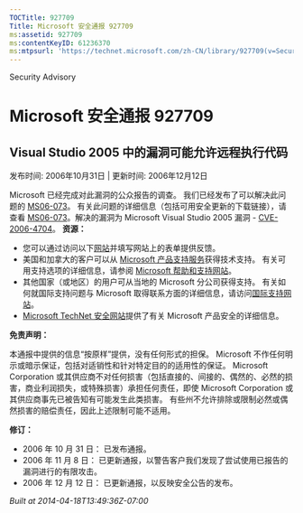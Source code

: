 ```yaml
---
TOCTitle: 927709
Title: Microsoft 安全通报 927709
ms:assetid: 927709
ms:contentKeyID: 61236370
ms:mtpsurl: 'https://technet.microsoft.com/zh-CN/library/927709(v=Security.10)'
---
```


Security Advisory

Microsoft 安全通报 927709
=========================

Visual Studio 2005 中的漏洞可能允许远程执行代码
-----------------------------------------------

发布时间: 2006年10月31日 | 更新时间: 2006年12月12日

Microsoft 已经完成对此漏洞的公众报告的调查。 我们已经发布了可以解决此问题的 [MS06-073](http://go.microsoft.com/fwlink/?linkid=79426)。 有关此问题的详细信息（包括可用安全更新的下载链接），请查看 [MS06-073](http://go.microsoft.com/fwlink/?linkid=79426)。解决的漏洞为 Microsoft Visual Studio 2005 漏洞 - [CVE-2006-4704](http://www.cve.mitre.org/cgi-bin/cvename.cgi?name=cve-2006-4704)。
**资源：**

-   您可以通过访问以下[网站](https://support.microsoft.com/common/survey.aspx?scid=sw;en;1257&amp;showpage=1&amp;ws=technet&amp;sd=tech)并填写网站上的表单提供反馈。
-   美国和加拿大的客户可以从 [Microsoft 产品支持服务](http://go.microsoft.com/fwlink/?linkid=21131)获得技术支持。 有关可用支持选项的详细信息，请参阅 [Microsoft 帮助和支持网站](http://support.microsoft.com/default.aspx?ln=zh-cn)。
-   其他国家（或地区）的用户可从当地的 Microsoft 分公司获得支持。 有关如何就国际支持问题与 Microsoft 取得联系方面的详细信息，请访问[国际支持网站](http://go.microsoft.com/fwlink/?linkid=21155)。
-   [Microsoft TechNet 安全网站](http://go.microsoft.com/fwlink/?linkid=21132)提供了有关 Microsoft 产品安全的详细信息。

**免责声明：**

本通报中提供的信息“按原样”提供，没有任何形式的担保。 Microsoft 不作任何明示或暗示保证，包括对适销性和针对特定目的的适用性的保证。 Microsoft Corporation 或其供应商不对任何损害（包括直接的、间接的、偶然的、必然的损害，商业利润损失，或特殊损害）承担任何责任，即使 Microsoft Corporation 或其供应商事先已被告知有可能发生此类损害。 有些州不允许排除或限制必然或偶然损害的赔偿责任，因此上述限制可能不适用。

**修订：**

-   2006 年 10 月 31 日： 已发布通报。
-   2006 年 11 月 8 日： 已更新通报，以警告客户我们发现了尝试使用已报告的漏洞进行的有限攻击。
-   2006 年 12 月 12 日： 已更新通报，以反映安全公告的发布。

*Built at 2014-04-18T13:49:36Z-07:00*
